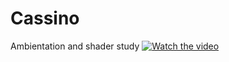 # Cassino
Ambientation and shader study
[![Watch the video]()](file:///C:/Users/Murilo/Downloads/1647964524867.mp4)
